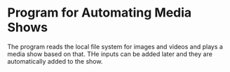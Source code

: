 # Program for Automating Media Shows

The program reads the local file system for images and videos and plays
a media show based on that. THe inputs can be added later and they are
automatically added to the show.
